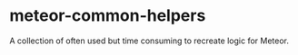 meteor-common-helpers
=====================

A collection of often used but time consuming to recreate logic for Meteor.
